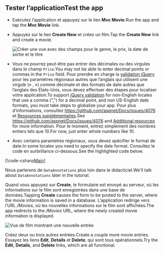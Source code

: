 
## <a name="test-the-app"></a><span data-ttu-id="04c3d-101">Tester l’application</span><span class="sxs-lookup"><span data-stu-id="04c3d-101">Test the app</span></span>

* <span data-ttu-id="04c3d-102">Exécutez l’application et appuyez sur le lien **Mvc Movie**.</span><span class="sxs-lookup"><span data-stu-id="04c3d-102">Run the app and tap the **Mvc Movie** link.</span></span>
* <span data-ttu-id="04c3d-103">Appuyez sur le lien **Create New** et créez un film.</span><span class="sxs-lookup"><span data-stu-id="04c3d-103">Tap the **Create New** link and create a movie.</span></span>

  ![Créer une vue avec des champs pour le genre, le prix, la date de sortie et le titre](../../tutorials/first-mvc-app/adding-model/_static/movies.png)

* <span data-ttu-id="04c3d-105">Vous ne pourrez peut-être pas entrer des décimales ou des virgules dans le champ `Price`.</span><span class="sxs-lookup"><span data-stu-id="04c3d-105">You may not be able to enter decimal points or commas in the `Price` field.</span></span> <span data-ttu-id="04c3d-106">Pour prendre en charge la [validation jQuery](https://jqueryvalidation.org/) pour les paramètres régionaux autres que l’anglais qui utilisent une virgule (« , ») comme décimale et des formats de date autres que l’anglais des États-Unis, vous devez effectuer des étapes pour localiser votre application.</span><span class="sxs-lookup"><span data-stu-id="04c3d-106">To support [jQuery validation](https://jqueryvalidation.org/) for non-English locales that use a comma (",") for a decimal point, and non US-English date formats, you must take steps to globalize your app.</span></span> <span data-ttu-id="04c3d-107">Pour plus d’informations, consultez https://github.com/aspnet/Docs/issues/4076 et [Ressources supplémentaires](#additional-resources).</span><span class="sxs-lookup"><span data-stu-id="04c3d-107">See https://github.com/aspnet/Docs/issues/4076 and [Additional resources](#additional-resources) for more information.</span></span> <span data-ttu-id="04c3d-108">Pour le moment, entrez simplement des nombres entiers tels que 10.</span><span class="sxs-lookup"><span data-stu-id="04c3d-108">For now, just enter whole numbers like 10.</span></span>

<a name="displayformatdatelocal"></a>

* <span data-ttu-id="04c3d-109">Avec certains paramètres régionaux, vous devez spécifier le format de date.</span><span class="sxs-lookup"><span data-stu-id="04c3d-109">In some locales you need to specify the date format.</span></span> <span data-ttu-id="04c3d-110">Consultez le code en surbrillance ci-dessous.</span><span class="sxs-lookup"><span data-stu-id="04c3d-110">See the highlighted code below.</span></span>

[!code-csharp[Main](../../tutorials/first-mvc-app/start-mvc/sample/MvcMovie/Models/MovieDateFormat.cs?name=snippet_1&highlight=2,10)]

<span data-ttu-id="04c3d-111">Nous parlerons de `DataAnnotations` plus loin dans le didacticiel.</span><span class="sxs-lookup"><span data-stu-id="04c3d-111">We'll talk about `DataAnnotations` later in the tutorial.</span></span>

<span data-ttu-id="04c3d-112">Quand vous appuyez sur **Create**, le formulaire est envoyé au serveur, où les informations sur le film sont enregistrées dans une base de données.</span><span class="sxs-lookup"><span data-stu-id="04c3d-112">Tapping **Create** causes the form to be posted to the server, where the movie information is saved in a database.</span></span> <span data-ttu-id="04c3d-113">L’application redirige vers l’URL */Movies*, où les nouvelles informations sur le film sont affichées.</span><span class="sxs-lookup"><span data-stu-id="04c3d-113">The app redirects to the */Movies* URL, where the newly created movie information is displayed.</span></span>

![Vue de film montrant une nouvelle entrée](../../tutorials/first-mvc-app/adding-model/_static/h.png)

<span data-ttu-id="04c3d-115">Créez deux ou trois autres entrées.</span><span class="sxs-lookup"><span data-stu-id="04c3d-115">Create a couple more movie entries.</span></span> <span data-ttu-id="04c3d-116">Essayez les liens **Edit**, **Details** et **Delete**, qui sont tous opérationnels.</span><span class="sxs-lookup"><span data-stu-id="04c3d-116">Try the **Edit**, **Details**, and **Delete** links, which are all functional.</span></span>
